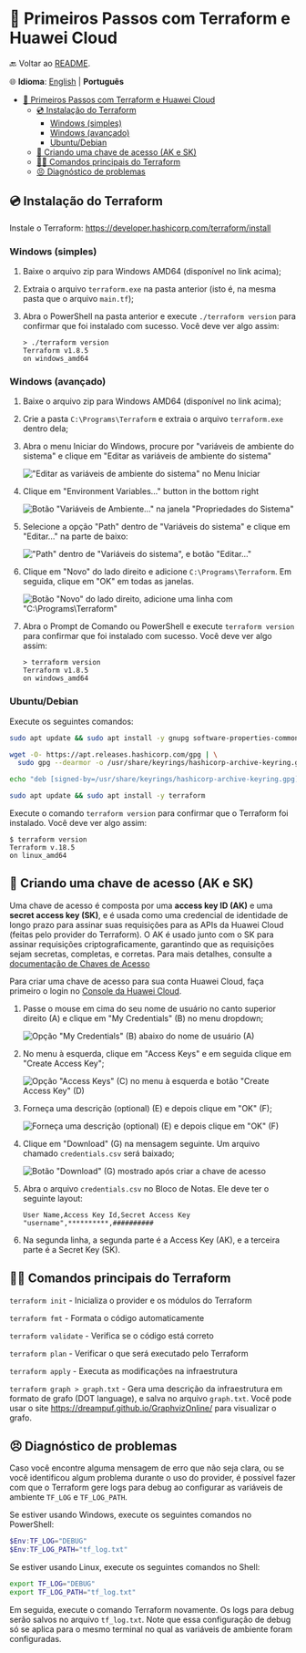 # 👣 Primeiros Passos com Terraform e Huawei Cloud

🔙 Voltar ao [README](../README.pt.md).

🌐 **Idioma**: [English](./FIRST_STEPS.md) | **Português**

- [👣 Primeiros Passos com Terraform e Huawei Cloud](#-primeiros-passos-com-terraform-e-huawei-cloud)
  - [💿 Instalação do Terraform](#-instalação-do-terraform)
    - [Windows (simples)](#windows-simples)
    - [Windows (avançado)](#windows-avançado)
    - [Ubuntu/Debian](#ubuntudebian)
  - [🔑 Criando uma chave de acesso (AK e SK)](#-criando-uma-chave-de-acesso-ak-e-sk)
  - [👩‍💻 Comandos principais do Terraform](#-comandos-principais-do-terraform)
  - [😣 Diagnóstico de problemas](#-diagnóstico-de-problemas)

## 💿 Instalação do Terraform

Instale o Terraform: <https://developer.hashicorp.com/terraform/install>

### Windows (simples)

1. Baixe o arquivo zip para Windows AMD64 (disponível no link acima);
2. Extraia o arquivo `terraform.exe` na pasta anterior (isto é, na mesma pasta
   que o arquivo `main.tf`);
3. Abra o PowerShell na pasta anterior e execute `./terraform version` para
   confirmar que foi instalado com sucesso. Você deve ver algo assim:

      ```plain
      > ./terraform version
      Terraform v1.8.5
      on windows_amd64
      ```

### Windows (avançado)

1. Baixe o arquivo zip para Windows AMD64 (disponível no link acima);
2. Crie a pasta `C:\Programs\Terraform` e extraia o arquivo `terraform.exe`
   dentro dela;
3. Abra o menu Iniciar do Windows, procure por "variáveis de ambiente do
   sistema" e clique em "Editar as variáveis de ambiente do sistema"

   !["Editar as variáveis de ambiente do sistema" no Menu Iniciar](img/windows-start-system-variables.pt.jpg)

4. Clique em "Environment Variables..." button in the bottom right

   ![Botão "Variáveis de Ambiente..." na janela "Propriedades do Sistema"](img/system-properties-environment-variables.pt.JPG)

5. Selecione a opção "Path" dentro de "Variáveis do sistema" e clique em
   "Editar..." na parte de baixo:

   !["Path" dentro de "Variáveis do sistema", e botão "Editar..."](img/system-variables-path-edit.pt.jpg)

6. Clique em "Novo" do lado direito e adicione `C:\Programs\Terraform`. Em
   seguida, clique em "OK" em todas as janelas.

   ![Botão "Novo" do lado direito, adicione uma linha com "C:\Programs\Terraform"](img/edit-environment-variable-new.pt.JPG)

7. Abra o Prompt de Comando ou PowerShell e execute `terraform version` para
   confirmar que foi instalado com sucesso. Você deve ver algo assim:

      ```plain
      > terraform version
      Terraform v1.8.5
      on windows_amd64
      ```

### Ubuntu/Debian

Execute os seguintes comandos:

```sh
sudo apt update && sudo apt install -y gnupg software-properties-common

wget -O- https://apt.releases.hashicorp.com/gpg | \
  sudo gpg --dearmor -o /usr/share/keyrings/hashicorp-archive-keyring.gpg

echo "deb [signed-by=/usr/share/keyrings/hashicorp-archive-keyring.gpg] https://apt.releases.hashicorp.com $(lsb_release -cs) main" | sudo tee /etc/apt/sources.list.d/hashicorp.list

sudo apt update && sudo apt install -y terraform
```

Execute o comando `terraform version` para confirmar que o Terraform foi
instalado. Você deve ver algo assim:

```plain
$ terraform version
Terraform v.18.5
on linux_amd64
```

## 🔑 Criando uma chave de acesso (AK e SK)

Uma chave de acesso é composta por uma **access key ID (AK)** e uma
**secret access key (SK)**, e é usada como uma credencial de identidade de
longo prazo para assinar suas requisições para as APIs da Huawei Cloud (feitas
pelo provider do Terraform). O AK é usado junto com o SK para assinar
requisições criptograficamente, garantindo que as requisições sejam secretas,
completas, e corretas. Para mais detalhes, consulte a
[documentação de Chaves de Acesso](https://support.huaweicloud.com/intl/en-us/usermanual-ca/ca_01_0003.html)

Para criar uma chave de acesso para sua conta Huawei Cloud, faça primeiro o
login no [Console da Huawei Cloud](https://console-intl.huaweicloud.com/).

1. Passe o mouse em cima do seu nome de usuário no canto superior direito (A)
   e clique em "My Credentials" (B) no menu dropdown;

    ![Opção "My Credentials" (B) abaixo do nome de usuário (A)](img/my-credentials.jpg)

2. No menu à esquerda, clique em "Access Keys" e em seguida clique em "Create
   Access Key";

    ![Opção "Access Keys" (C) no menu à esquerda e botão "Create Access Key" (D)](img/create-access-key.jpg)

3. Forneça uma descrição (optional) (E) e depois clique em "OK" (F);

    ![Forneça uma descrição (optional) (E) e depois clique em "OK" (F)](img/new-access-key-modal.jpg)

4. Clique em "Download" (G) na mensagem seguinte. Um arquivo chamado
  `credentials.csv` será baixado;

   ![Botão "Download" (G) mostrado após criar a chave de acesso](img/access-key-download.jpg)

5. Abra o arquivo `credentials.csv` no Bloco de Notas. Ele deve ter o seguinte
   layout:

    ```plain
    User Name,Access Key Id,Secret Access Key
    "username",**********,##########
    ```

6. Na segunda linha, a segunda parte é a Access Key (AK), e a terceira parte é
   a Secret Key (SK).

## 👩‍💻 Comandos principais do Terraform

`terraform init` - Inicializa o provider e os módulos do Terraform

`terraform fmt` - Formata o código automaticamente

`terraform validate` - Verifica se o código está correto

`terraform plan` - Verificar o que será executado pelo Terraform

`terraform apply` - Executa as modificações na infraestrutura

`terraform graph > graph.txt` - Gera uma descrição da infraestrutura em formato
de grafo (DOT language), e salva no arquivo `graph.txt`. Você pode usar o site
<https://dreampuf.github.io/GraphvizOnline/> para visualizar o grafo.

## 😣 Diagnóstico de problemas

Caso você encontre alguma mensagem de erro que não seja clara, ou se você
identificou algum problema durante o uso do provider, é possível fazer com que
o Terraform gere logs para debug ao configurar as variáveis de ambiente
`TF_LOG` e `TF_LOG_PATH`.

Se estiver usando Windows, execute os seguintes comandos no PowerShell:

```powershell
$Env:TF_LOG="DEBUG"
$Env:TF_LOG_PATH="tf_log.txt"
```

Se estiver usando Linux, execute os seguintes comandos no Shell:

```bash
export TF_LOG="DEBUG"
export TF_LOG_PATH="tf_log.txt"
```

Em seguida, execute o comando Terraform novamente. Os logs para debug serão
salvos no arquivo `tf_log.txt`. Note que essa configuração de debug só se
aplica para o mesmo terminal no qual as variáveis de ambiente foram
configuradas.
